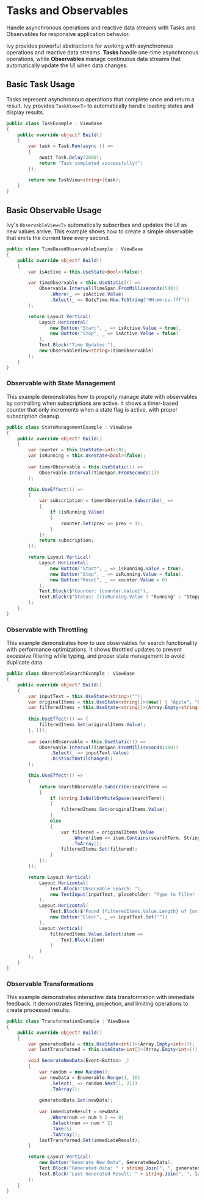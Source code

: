 # Tasks and Observables

<Ingress>
Handle asynchronous operations and reactive data streams with Tasks and Observables for responsive application behavior.
</Ingress>

Ivy provides powerful abstractions for working with asynchronous operations and reactive data streams. **Tasks** handle one-time asynchronous operations, while **Observables** manage continuous data streams that automatically update the UI when data changes.

## Basic Task Usage

Tasks represent asynchronous operations that complete once and return a result. Ivy provides `TaskView<T>` to automatically handle loading states and display results.

```csharp demo-below
public class TaskExample : ViewBase
{
    public override object? Build()
    {
        var task = Task.Run(async () =>
        {
            await Task.Delay(2000); 
            return "Task completed successfully!";
        });

        return new TaskView<string>(task);
    }
}
```

## Basic Observable Usage

Ivy's `ObservableView<T>` automatically subscribes and updates the UI as new values arrive. This example shows how to create a simple observable that emits the current time every second.

```csharp demo-below
public class TimeBasedObservableExample : ViewBase
{
    public override object? Build()
    {
        var isActive = this.UseState<bool>(false);

        var timeObservable = this.UseStatic(() =>
            Observable.Interval(TimeSpan.FromMilliseconds(500))
                .Where(_ => isActive.Value)
                .Select(_ => DateTime.Now.ToString("HH:mm:ss.fff"))
        );

        return Layout.Vertical(
            Layout.Horizontal(
                new Button("Start", _ => isActive.Value = true),
                new Button("Stop", _ => isActive.Value = false)
            ),
            Text.Block("Time Updates:"),
            new ObservableView<string>(timeObservable)
        );
    }
}
```

### Observable with State Management

This example demonstrates how to properly manage state with observables by controlling when subscriptions are active. It shows a timer-based counter that only increments when a state flag is active, with proper subscription cleanup.

```csharp demo-tabs
public class StateManagementExample : ViewBase
{
    public override object? Build()
    {
        var counter = this.UseState<int>(0);
        var isRunning = this.UseState<bool>(false);
        
        var timerObservable = this.UseStatic(() => 
            Observable.Interval(TimeSpan.FromSeconds(1))
        );

        this.UseEffect(() =>
        {
            var subscription = timerObservable.Subscribe(_ =>
            {
                if (isRunning.Value)
                {
                    counter.Set(prev => prev + 1);
                }
            });
            return subscription;
        }); 

        return Layout.Vertical(
            Layout.Horizontal(
                new Button("Start", _ => isRunning.Value = true),
                new Button("Stop", _ => isRunning.Value = false),
                new Button("Reset", _ => counter.Value = 0)
            ),
            Text.Block($"Counter: {counter.Value}"),
            Text.Block($"Status: {(isRunning.Value ? "Running" : "Stopped")}")
        );
    }
}
```

### Observable with Throttling

This example demonstrates how to use observables for search functionality with performance optimizations. It shows throttled updates to prevent excessive filtering while typing, and proper state management to avoid duplicate data.

```csharp demo-tabs
public class ObservableSearchExample : ViewBase
{
    public override object? Build()
    {
        var inputText = this.UseState<string>("");
        var originalItems = this.UseState<string[]>(new[] { "Apple", "Banana", "Cherry", "Date", "Elderberry", "Fig", "Grape", "Honeydew" });
        var filteredItems = this.UseState<string[]>(Array.Empty<string>());
        
        this.UseEffect(() => {
            filteredItems.Set(originalItems.Value);
        }, []); 
        
        var searchObservable = this.UseStatic(() => 
            Observable.Interval(TimeSpan.FromMilliseconds(300))
                .Select(_ => inputText.Value)
                .DistinctUntilChanged()
        );

        this.UseEffect(() =>
        {
            return searchObservable.Subscribe(searchTerm =>
            {   
                if (string.IsNullOrWhiteSpace(searchTerm))
                {
                    filteredItems.Set(originalItems.Value);
                }
                else
                {
                    var filtered = originalItems.Value
                        .Where(item => item.Contains(searchTerm, StringComparison.OrdinalIgnoreCase))
                        .ToArray();
                    filteredItems.Set(filtered);
                }
            });
        });

        return Layout.Vertical(
            Layout.Horizontal(
                Text.Block("Observable Search: "),
                new TextInput(inputText, placeholder: "Type to filter (throttled)...")
            ),
            Layout.Horizontal(
                Text.Block($"Found {filteredItems.Value.Length} of {originalItems.Value.Length} items"),
                new Button("Clear", _ => inputText.Set(""))
            ),
            Layout.Vertical(
                filteredItems.Value.Select(item => 
                    Text.Block(item)
                )
            )
        );
    }
}
```

### Observable Transformations

This example demonstrates interactive data transformation with immediate feedback. It demonstrates filtering, projection, and limiting operations to create processed results.

```csharp demo-tabs
public class TransformationExample : ViewBase
{
    public override object? Build()
    {
        var generatedData = this.UseState<int[]>(Array.Empty<int>());
        var lastTransformed = this.UseState<int[]>(Array.Empty<int>());

        void GenerateNewData(Event<Button> _)
        {
            var random = new Random();
            var newData = Enumerable.Range(1, 10)
                .Select(_ => random.Next(1, 21))
                .ToArray();
            
            generatedData.Set(newData);
            
            var immediateResult = newData
                .Where(num => num % 2 == 0)
                .Select(num => num * 2)
                .Take(5)
                .ToArray();
            lastTransformed.Set(immediateResult);
        }

        return Layout.Vertical(
            new Button("Generate New Data", GenerateNewData),
            Text.Block("Generated data: " + string.Join(", ", generatedData.Value)),
            Text.Block("Last Generated Result: " + string.Join(", ", lastTransformed.Value))
        );
    }
}
```
